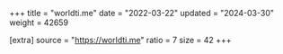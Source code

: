 +++
title = "worldti.me"
date = "2022-03-22"
updated = "2024-03-30"
weight = 42659

[extra]
source = "https://worldti.me"
ratio = 7
size = 42
+++
